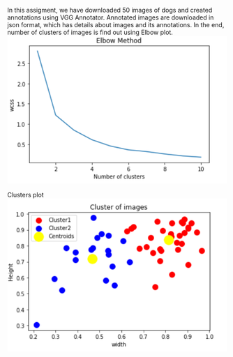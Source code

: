 In this assigment, we have downloaded 50 images of dogs and created annotations using VGG Annotator.
Annotated images are downloaded in json format, which has details about images and its annotations. 
In the end, number of clusters of images is find out using Elbow plot.
![](https://github.com/Noopuragr/EVA4/blob/master/S12/Assigment2/elbow_methd.PNG)

Clusters plot
![](https://github.com/Noopuragr/EVA4/blob/master/S12/Assigment2/kmeans.PNG)
